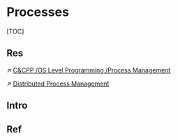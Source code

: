 # Processes

[TOC]



## Res
↗ [C&CPP /OS Level Programming /Process Management](../../../👩‍💻%20Languages%20Programming/Compiled%20Languages/C%20&%20CPP/🦷%20OS%20Level%20Programming/Process%20Management.md)

↗ [Distributed Process Management](../../../../Software%20Engineering/🧠%20System%20Architecture%20Design/Distributed%20Systems/☯️%20Distributed%20Systems%20Design/Distributed%20Process%20Management/Distributed%20Process%20Management.md)



## Intro


## Ref

